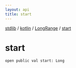 ```yaml
---
layout: api
title: start
---
```

[stdlib](../../index.md) / [kotlin](../index.md) / [LongRange](index.md) / [start](start.md)

# start

```
open public val start: Long
```
